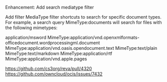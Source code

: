 Enhancement: Add search mediatype filter

Add filter MediaType filter shortcuts to search for specific document types.
For example, a search query MimeType:documents will search for files with the following mimetypes:

application/msword
MimeType:application/vnd.openxmlformats-officedocument.wordprocessingml.document
MimeType:application/vnd.oasis.opendocument.text
MimeType:text/plain
MimeType:text/markdown
MimeType:application/rtf
MimeType:application/vnd.apple.pages

https://github.com/cs3org/reva/pull/4320        
https://github.com/owncloud/ocis/issues/7432

